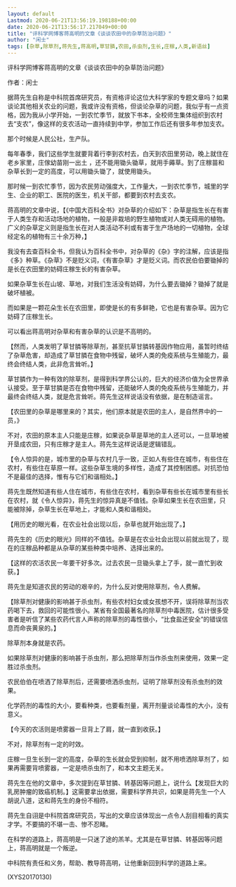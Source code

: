 ```yaml
---
layout: default
Lastmod: 2020-06-21T13:56:19.198188+00:00
date: 2020-06-21T13:56:17.217049+00:00
title: "评科学网博客蒋高明的文章《谈谈农田中的杂草防治问题》"
author: "闲士"
tags: [杂草,除草剂,蒋先生,蒋高明,草甘膦,农田,杀虫剂,生长,庄稼,人类,新语丝]
---
```


评科学网博客蒋高明的文章《谈谈农田中的杂草防治问题》

作者：闲士

据蒋先生自称是中科院首席研究员，有资格评论这位大科学家的专题文章吗？如果谈论其他相关农业的问题，我或许没有资格，但谈论杂草的问题，我似乎有一点资格，因为我从小学开始，一到农忙季节，就放下书本，全校师生集体组织到农村去“支农”，像这样的支农活动一直持续到中学，参加工作后还有很多年参加支农。

那个时候是人民公社，生产队。

每年春季，我们这些学生就要背着行李到农村去，白天到农田里劳动，晚上就住在老乡家里，庄傢幼苗刚一出土 ，还不能用锄头锄草，就用手薅草。到了庄稼苗和杂草长到一定的高度，可以用锄头锄了，就使用锄头。

那时候一到农忙季节，因为农民劳动强度大，工作量大，一到农忙季节，城里的学生、企业的职工、医院的医生，机关干部，都要到农村去支农。

蒋高明的文章中说，【《中国大百科全书》对杂草的介绍如下：杂草是指生长在有害于人类生存和活动场地的植物，一般是非栽培的野生植物或对人类无碍用的植物。广义的杂草定义则是指生长在对人类活动不利或有害于生产场地的一切植物，全球经定名的植物有三十余万种，】

我没有去查百科全书，但我认为百科全书中，对杂草的《杂》字的注解，应该是指《多》种草。《杂草》不是贬义词，《有害杂草》才是贬义词。而农民伯伯要锄掉的是长在农田里的妨碍庄稼生长的有害杂草。

如果杂草生长在山坡、草地，对我们生活没有妨碍，为什么要去锄掉？锄掉了就是破坏植被。

而如果是一颗花朵生长在农田里，即使是长的有多鲜艳，它也是有害杂草。因为它妨碍了庄稼生长。

可以看出蒋高明对杂草和有害杂草的认识是不高明的。

【然而，人类发明了草甘膦等除草剂，甚至抗草甘膦转基因作物应用，虽暂时终结了杂草危害，却造成了草甘膦在食物中残留，破坏人类的免疫系统与生殖能力，最终会终结人类，此非危言耸听。】

草甘膦作为一种有效的除草剂，是得到科学界公认的，巨大的经济价值为全世界承认接受。至于草甘膦是否在食物中残留，还能破坏人类的免疫系统与生殖能力，并最终会终结人类，就是危言耸听。蒋先生这样说话没有依据，是在制造谣言。

【农田里的杂草是哪里来的？其实，他们原本就是农田的主人，是自然界中的一员，》

不对，农田的原本主人只能是庄稼，如果说杂草是草地的主人还可以，一旦草地被开垦成农田，只有庄稼才是主人。蒋先生这样说话是逻辑错乱。

【令人惊异的是，城市里的杂草与农村几乎一致，正如人有些住在城市，有些住在农村，有些住在草原一样。这些杂草生境的多样性，造成了其控制困惑。对抗恐怕不是最佳的选择，惟有与它们和谐相处。】

蒋先生既然知道有些人住在城市，有些住在农村，看到杂草有些长在城市里有些长在农村，就《令人惊异》，蒋先生的惊异真是不值钱。杂草如果生长在农田里，只能被除掉，杂草生长在草地上，才能和人类和谐相处。

【用历史的眼光看，在农业社会出现以后，杂草也就开始出现了。】

蒋先生的《历史的眼光》同样的不值钱。杂草是在农业社会出现以前就出现了，现在的庄稼品种都是从杂草的某些种类中培养、选择出来的。

【这样的农活农民一年要干好多次。过去农民一旦锄头拿上了手，就一直忙到收获。】

蒋先生是知道农民的劳动的艰辛的，为什么反对使用除草剂，令人费解。

【除草剂对健康的影响甚于杀虫剂，有些农村妇女或女孩想不开，误将除草剂当农药喝下去，救回的可能性很小。某省有全国最著名的除草剂中毒医院，估计很多受害者是听信了某些农药代言人声称的除草剂的毒性很小，“比食盐还安全”的错误信息而命丧黄泉的。】

除草剂本身就是农药。

如果除草剂对健康的影响甚于杀虫剂，那么把除草剂当作杀虫剂来使用，效果一定胜过杀虫剂。

农民伯伯在喷洒了除草剂后，还需要喷洒杀虫剂，证明了除草剂没有杀虫剂的效果。

化学药剂的毒性的大小，要看种类，也要看剂量，离开剂量谈论毒性的大小，没有意义。

【今天的农活则是喷雾器一旦背上了肩，就一直到收获。】

不对，除草剂有一定的时效。

庄稼一旦生长到一定的高度，杂草的生长就会受到抑制，就不用喷洒除草剂了，如果再需要背喷雾器，一定是喷杀虫剂了，和本文主题无关。

蒋先生在他的文章中，多次提到在草甘膦、转基因等问题上，说什么【发现巨大的乳房肿瘤的致癌机制。】这需要拿出依据，需要科学界共识，如果是蒋先生一个人胡说八道，这和蒋先生的身份不相符。

蒋先生自诩是中科院首席研究员，写出的文章应该体现出一点令人刮目相看的真实才学。不要搞的不堪一击、惨不忍睹。

在科学的道路上，蒋高明是一只迷了途的羔羊。尤其是在草甘膦、转基因等问题上，蒋高明就是一个叛逆。

中科院有责任和义务，帮助、教导蒋高明，让他重新回到科学的道路上来。

(XYS20170130)

